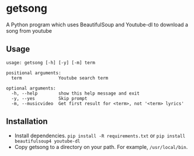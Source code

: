 getsong
=======

A Python program which uses BeautifulSoup and Youtube-dl to download a song from youtube

Usage
-----

    usage: getsong [-h] [-y] [-m] term
    
    positional arguments:
      term              Youtube search term
    
    optional arguments:
      -h, --help        show this help message and exit
      -y, --yes         Skip prompt
      -m, --musicvideo  Get first result for <term>, not '<term> lyrics'

Installation
------------

* Install dependencies. `pip install -R requirements.txt` or `pip install beautifulsoup4 youtube-dl`
* Copy getsong to a directory on your path. For example, `/usr/local/bin`.
